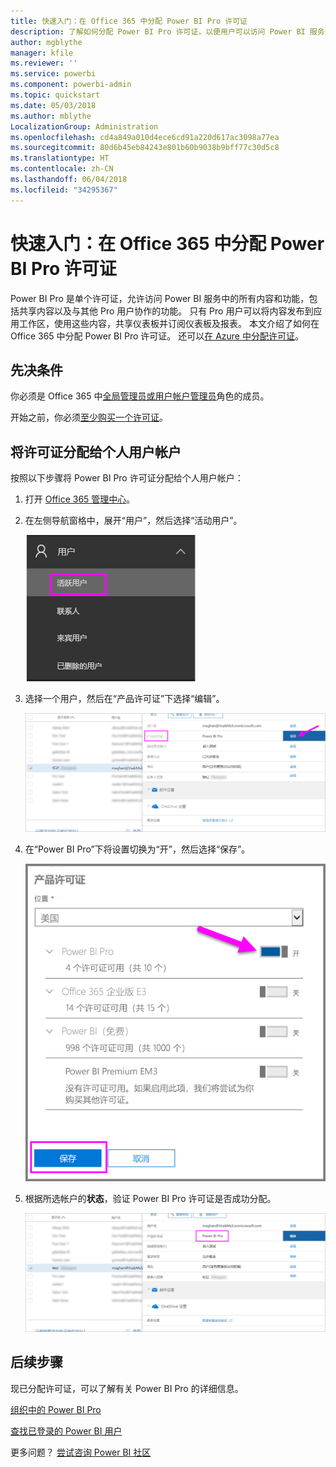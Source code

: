 ```yaml
---
title: 快速入门：在 Office 365 中分配 Power BI Pro 许可证
description: 了解如何分配 Power BI Pro 许可证，以便用户可以访问 Power BI 服务中的所有内容和功能。
author: mgblythe
manager: kfile
ms.reviewer: ''
ms.service: powerbi
ms.component: powerbi-admin
ms.topic: quickstart
ms.date: 05/03/2018
ms.author: mblythe
LocalizationGroup: Administration
ms.openlocfilehash: cd4a849a010d4ece6cd91a220d617ac3098a77ea
ms.sourcegitcommit: 80d6b45eb84243e801b60b9038b9bff77c30d5c8
ms.translationtype: HT
ms.contentlocale: zh-CN
ms.lasthandoff: 06/04/2018
ms.locfileid: "34295367"
---
```

# <a name="quickstart-assign-power-bi-pro-licenses-in-office-365"></a>快速入门：在 Office 365 中分配 Power BI Pro 许可证

Power BI Pro 是单个许可证，允许访问 Power BI 服务中的所有内容和功能，包括共享内容以及与其他 Pro 用户协作的功能。 只有 Pro 用户可以将内容发布到应用工作区，使用这些内容，共享仪表板并订阅仪表板及报表。 本文介绍了如何在 Office 365 中分配 Power BI Pro 许可证。 还可以[在 Azure 中分配许可证](service-admin-assigning-power-bi-pro-licenses-azure.md)。


## <a name="prerequisites"></a>先决条件

你必须是 Office 365 中[全局管理员或用户帐户管理员](https://support.office.com/article/about-office-365-admin-roles-da585eea-f576-4f55-a1e0-87090b6aaa9d?ui=en-US&rs=en-US&ad=US)角色的成员。

开始之前，你必须[至少购买一个许可证](service-admin-purchasing-power-bi-pro.md)。



## <a name="assign-licenses-to-individual-user-accounts"></a>将许可证分配给个人用户帐户

按照以下步骤将 Power BI Pro 许可证分配给个人用户帐户：

1. 打开 [Office 365 管理中心](https://portal.office.com/adminportal/home#/homepage)。

2. 在左侧导航窗格中，展开“用户”，然后选择“活动用户”。

    ![活跃用户](media/service-admin-assigning-power-bi-pro-licenses/service-assigning-power-bi-pro-licenses-05.png)

3. 选择一个用户，然后在“产品许可证”下选择“编辑”。

    ![编辑产品许可证](media/service-admin-assigning-power-bi-pro-licenses/service-assigning-power-bi-pro-licenses-06.png)

4. 在“Power BI Pro”下将设置切换为“开”，然后选择“保存”。

    ![打开产品许可证](media/service-admin-assigning-power-bi-pro-licenses/service-assigning-power-bi-pro-licenses-07.png)

5. 根据所选帐户的**状态**，验证 Power BI Pro 许可证是否成功分配。

    ![验证许可证状态](media/service-admin-assigning-power-bi-pro-licenses/service-assigning-power-bi-pro-licenses-08.png)



## <a name="next-steps"></a>后续步骤

现已分配许可证，可以了解有关 Power BI Pro 的详细信息。

[组织中的 Power BI Pro](service-admin-power-bi-pro-in-your-organization.md)

[查找已登录的 Power BI 用户](service-admin-access-usage.md)

更多问题？ [尝试咨询 Power BI 社区](https://community.powerbi.com/)